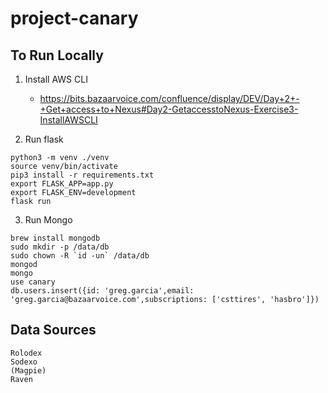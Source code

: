 # project-canary

## To Run Locally

1. Install AWS CLI
    * https://bits.bazaarvoice.com/confluence/display/DEV/Day+2+-+Get+access+to+Nexus#Day2-GetaccesstoNexus-Exercise3-InstallAWSCLI

2. Run flask

```
python3 -m venv ./venv
source venv/bin/activate
pip3 install -r requirements.txt
export FLASK_APP=app.py
export FLASK_ENV=development
flask run
```

3. Run Mongo

```
brew install mongodb
sudo mkdir -p /data/db
sudo chown -R `id -un` /data/db
mongod
mongo
use canary
db.users.insert({id: 'greg.garcia',email: 'greg.garcia@bazaarvoice.com',subscriptions: ['csttires', 'hasbro']})
```

## Data Sources

```
Rolodex
Sodexo
(Magpie)
Raven
```